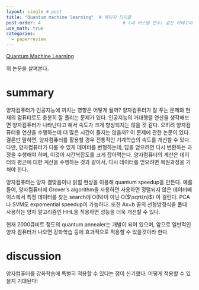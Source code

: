 ```yaml
---
layout: single # post
title: "Quantum machine learning"  # 페이지 타이틀
post-order: 4                               # (내 커스텀 변수) 같은 카테고리 내 정렬 순서
use_math: true
categories:
  - paperreview
---
```


[Quantum Machine Learning][paperlink]

[paperlink]:https://arxiv.org/abs/1611.09347

위 논문을 살펴본다. 

# summary
양자컴퓨터가 인공지능에 끼치는 영향은 어떻게 될까?
양자컴퓨터가 잘 푸는 문제와 현재의 컴퓨터로도 충분히 잘 풀리는 문제가 있다. 인공지능의 거대행렬 연산을 생각해보면 양자컴퓨터가 나타난다고 해서 속도가 크게 향상되지는 않을 것 같다.
오히려 양자컴퓨터용 연산을 수행하는데 더 많은 시간이 들지는 않을까?
이 문제에 관한 논문이 있다. 결론만 말하면, 양자컴퓨터를 활용할 경우 전통적인 기계학습의 속도를 개선할 수 있다.
다만, 양자컴퓨터가 다룰 수 있게 데이터를 변형하는데, 답을 얻으려면 다시 변환하는 과정을 수행해야 하며, 이것이 시간복잡도를 크게 잡아먹는다.
양자컴퓨터의 계산은 데이터의 평균에 대한 계산을 수행하는 것과 같아서, 다시 데이터를 얻으려면 복원과정을 거쳐야 한다.

양자컴퓨터는 양자 결맞음이나 얽힘 현상을 이용해 quantum speedup을 만든다.
예를들어, 양자컴퓨터에 Grover's algorithm을 사용하면 사용하면 정렬되지 않은 데이터베이스에서 특정 데이터를 찾는 search에 O(N)이 아닌 O($\sqrt{n}$) 이 걸린다.
PCA나 SVM도 expomential speedup이 가능하다. 
또한 Ax=b 꼴의 선형방정식을 풀때 사용하는 양자 알고리즘인 HHL을 적용하면 성능을 더욱 개선할 수 있다.

현재 2000큐비트 정도의 quantum annealer는 개발이 되어 있으며, 앞으로 일반적인 양자 컴퓨터가 나오면 강화학습 등에 효과적으로 적용할 수 있을것이라 한다.


# discussion
양자컴퓨터를 강화학습에 특벌히 적용할 수 있다는 점이 신기했다. 어떻게 적용할 수 있을지 기대된다!

